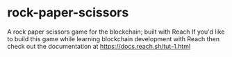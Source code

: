 # rock-paper-scissors
A rock paper scissors game for the blockchain; built with Reach
If you'd like to build this game while learning blockchain development with Reach then check out the documentation at https://docs.reach.sh/tut-1.html
